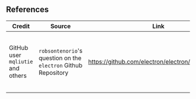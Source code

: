 

## References

| Credit                            | Source                                                         | Link                                              | Description                                                        |
| --------------------------------- | -------------------------------------------------------------- | ------------------------------------------------- | ------------------------------------------------------------------ |
| GitHub user `mqliutie` and others | `robsontenorio`'s question on the `electron` Github Repository | https://github.com/electron/electron/issues/10078 | How to display an electron window over fullscreen apps? (Overlays) |